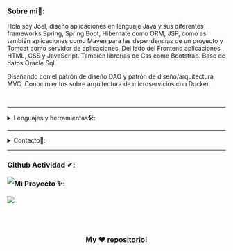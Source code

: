 ### Sobre mi🧑:

Hola soy Joel, diseño aplicaciones en lenguaje Java y sus diferentes frameworks Spring, Spring Boot, Hibernate como ORM, JSP, como así también aplicaciones como Maven para las dependencias de un proyecto y Tomcat como servidor de aplicaciones. Del lado del Frontend aplicaciones HTML, CSS y JavaScript. También librerías de Css como Bootstrap. Base de datos Oracle Sql.

Diseñando con el patrón de diseño DAO y patrón de diseño/arquitectura MVC.
Conocimientos sobre arquitectura de microservicios con Docker.

<br/>

---

<details>
<summary>
Lenguajes y herramientas🛠:
</summary>
  <br/>
<code><img height="20" src="https://raw.githubusercontent.com/github/explore/80688e429a7d4ef2fca1e82350fe8e3517d3494d/topics/html/html.png"></code>
<code><img height="20" src="https://raw.githubusercontent.com/github/explore/80688e429a7d4ef2fca1e82350fe8e3517d3494d/topics/css/css.png"></code>
<code><img height="20" src="https://raw.githubusercontent.com/github/explore/80688e429a7d4ef2fca1e82350fe8e3517d3494d/topics/javascript/javascript.png"></code>
<code><img height="20" src="https://upload.wikimedia.org/wikipedia/commons/thumb/a/ae/Github-desktop-logo-symbol.svg/1024px-Github-desktop-logo-symbol.svg.png"></code>
<code><img height="20" src="https://upload.wikimedia.org/wikipedia/commons/thumb/b/b2/Bootstrap_logo.svg/1024px-Bootstrap_logo.svg.png"></code>
<code><img height="20" src="https://banner2.cleanpng.com/20181122/krs/kisspng-java-programming-language-selenium-computer-softwa-july-2-16-halab-4-dev-5bf78387a7bb41.028192901542947719687.jpg"></code>
</details>

---

<details>
<summary> Contacto🤝: </summary>  

<br/>

<a href="https://github.com/JoelTejerina">
  <img align="left" alt="Joel Github" width="22px" src="https://upload.wikimedia.org/wikipedia/commons/thumb/a/ae/Github-desktop-logo-symbol.svg/1024px-Github-desktop-logo-symbol.svg.png" />
</a>
<a href="https://maite:catrieltejerina@gmail.com" target="blank"><img align="center"
         src="https://img.shields.io/badge/gmail-EA4335.svg?style=for-the-badge&logo=gmail&logoColor=white"
         alt="azzar" height="30"/></a>
<a href="https://www.linkedin.com/in/joel-tejerina">
  <img align="left" alt="Dave's Linkdein" width="22px" src="https://cdn3.iconfinder.com/data/icons/inficons/512/linkedin.png" />
</a>

<br/>

</details>

---

### Github Actividad ✔:

<a href="https://github.com/JoelTejerina">
  <img align="left" src="https://github-readme-stats.vercel.app/api/top-langs/?username=JoelTejerina&theme=tokyonight" />
  </a>

### Mi Proyecto ✨:
  
<a href="https://github.com/JoelTejerina/ChallengerAlkemy_Java">
  <img align="center" src="https://github-readme-stats.vercel.app/api/pin/?username=JoelTejerina&repo=ChallengerAlkemy_Java&theme=tokyonight" />
</a>


<div align="center">
  
  <br>
  <br>
  <br>

### My ❤️ [repositorio](https://github.com/JoelTejerina?tab=repositories)!

</div>

